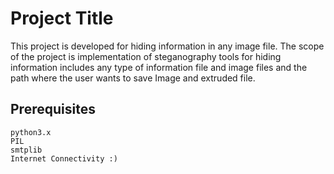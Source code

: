 # Project Title

This project is developed for hiding information in any image file. The scope of
the project is implementation of steganography tools for hiding information includes any type of information file and image files and the path where the user
wants to save Image and extruded file.


## Prerequisites
```
python3.x
PIL
smtplib 
Internet Connectivity :)
```
